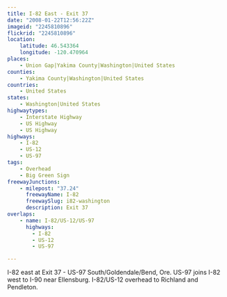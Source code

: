 ```yaml
---
title: I-82 East - Exit 37
date: "2008-01-22T12:56:22Z"
imageid: "2245810896"
flickrid: "2245810896"
location:
    latitude: 46.543364
    longitude: -120.470964
places:
    - Union Gap|Yakima County|Washington|United States
counties:
    - Yakima County|Washington|United States
countries:
    - United States
states:
    - Washington|United States
highwaytypes:
    - Interstate Highway
    - US Highway
    - US Highway
highways:
    - I-82
    - US-12
    - US-97
tags:
    - Overhead
    - Big Green Sign
freewayJunctions:
    - milepost: "37.24"
      freewayName: I-82
      freewaySlug: i82-washington
      description: Exit 37
overlaps:
    - name: I-82/US-12/US-97
      highways:
        - I-82
        - US-12
        - US-97

---
```

I-82 east at Exit 37 - US-97 South/Goldendale/Bend, Ore.  US-97 joins I-82 west to I-90 near Ellensburg.  I-82/US-12 overhead to Richland and Pendleton.